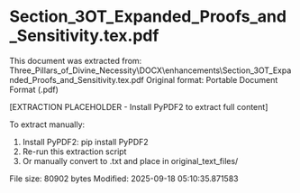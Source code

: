 # Section_3OT_Expanded_Proofs_and_Sensitivity.tex.pdf

This document was extracted from: Three_Pillars_of_Divine_Necessity\DOCX\enhancements\Section_3OT_Expanded_Proofs_and_Sensitivity.tex.pdf
Original format: Portable Document Format (.pdf)

[EXTRACTION PLACEHOLDER - Install PyPDF2 to extract full content]

To extract manually:
1. Install PyPDF2: pip install PyPDF2
2. Re-run this extraction script  
3. Or manually convert to .txt and place in original_text_files/

File size: 80902 bytes
Modified: 2025-09-18 05:10:35.871583
